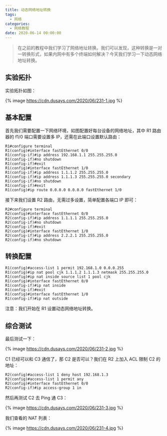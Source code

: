 ```yaml
---
title: 动态网络地址转换
tags:
  - 网络
categories:
  - 网络教程
date: 2020-06-14 00:00:00
---
```


> 在之前的教程中我们学习了网络地址转换。我们可以发现，这种转换是一对一转换形式，如果内网中有多个终端如何解决？今天我们学习一下动态网络地址转换。

<!-- more -->

## 实验拓扑

实验拓扑如图：

{% image https://cdn.dusays.com/2020/06/231-1.jpg %}

## 基本配置

首先我们需要配置一下网络环境，如图配置好每台设备的网络地址，其中 R1 路由器的 f1/0 端口需要设置多 IP，还需在此端口设置默认路由：

```
R1#configure terminal
R1(config)#interface fastEthernet 0/0
R1(config-if)#ip address 192.168.1.1 255.255.255.0
R1(config-if)#no shutdown
R1(config-if)#exit
R1(config)#interface fastEthernet 1/0
R1(config-if)#ip address 1.1.1.2 255.255.255.0
R1(config-if)#ip address 1.1.1.3 255.255.255.0 secondary
R1(config-if)#no shutdown
R1(config-if)#exit
R1(config)#ip route 0.0.0.0 0.0.0.0 fastEthernet 1/0
```

接下来我们设置 R2 路由，无需过多设置，简单配置各端口 IP 即可：

```
R2#configure terminal
R2(config)#interface fastEthernet 0/0
R2(config-if)#ip address 1.1.1.1 255.255.255.0
R2(config-if)#no shutdown
R2(config-if)#exit
R2(config)#interface fastEthernet 1/0
R2(config-if)#ip address 2.2.2.1 255.255.255.0
R2(config-if)#no shutdown
```

## 转换配置

```
R1(config)#access-list 1 permit 192.168.1.0 0.0.0.255
R1(config)#ip nat pool cjk 1.1.1.2 1.1.1.3 netmask 255.255.255.0
R1(config)#ip nat inside source list 1 pool cjk
R1(config)#interface fastEthernet 0/0
R1(config-if)#ip nat inside
R1(config-if)#exit
R1(config)#interface fastEthernet 1/0
R1(config-if)#ip nat outside
```

注意：我们开始在 R1 设置动态网络地址转换。

## 综合测试

最后测试一下：

{% image https://cdn.dusays.com/2020/06/231-2.jpg %}

C1 已经可以和 C3 通信了，那 C2 是否可以？我们在 R2 上加入 ACL 限制 C2 的地址：

```
R2(config)#access-list 1 deny host 192.168.1.3
R2(config)#access-list 1 permit any
R2(config)#interface fastEthernet 0/0
R2(config-if)#ip access-group 1 in
```

然后再测试 C2 去 Ping 通 C3：

{% image https://cdn.dusays.com/2020/06/231-3.jpg %}

我们查看的 NAT 列表：

{% image https://cdn.dusays.com/2020/06/231-4.jpg %}
